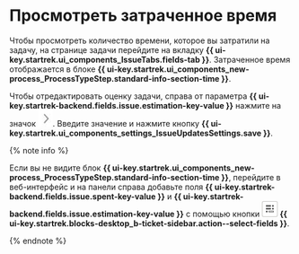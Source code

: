 # Просмотреть затраченное время

Чтобы просмотреть количество времени, которое вы затратили на задачу, на странице задачи перейдите на вкладку **{{ ui-key.startrek.ui_components_IssueTabs.fields-tab }}**. Затраченное время отображается в блоке **{{ ui-key.startrek.ui_components_new-process_ProcessTypeStep.standard-info-section-time }}**.  

Чтобы отредактировать оценку задачи, справа от параметра **{{ ui-key.startrek-backend.fields.issue.estimation-key-value }}** нажмите на значок ![](../../_assets/tracker/mobile-edit-param.png). Введите значение и нажмите кнопку **{{ ui-key.startrek.ui_components_settings_IssueUpdatesSettings.save }}**. 

{% note info  %}

Если вы не видите блок **{{ ui-key.startrek.ui_components_new-process_ProcessTypeStep.standard-info-section-time }}**, перейдите в веб-интерфейс и на панели справа добавьте поля **{{ ui-key.startrek-backend.fields.issue.spent-key-value }}** и **{{ ui-key.startrek-backend.fields.issue.estimation-key-value }}** с помощью кнопки ![](../../_assets/tracker/task-params-btn.png) **{{ ui-key.startrek.blocks-desktop_b-ticket-sidebar.action--select-fields }}**. 

{% endnote %}
